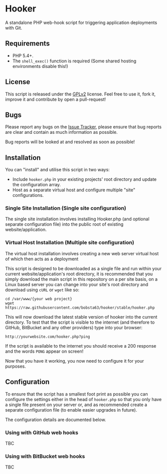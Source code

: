 # Hooker

A standalone PHP web-hook script for triggering application deployments with Git.

## Requirements

* PHP 5.4+.
* The ``shell_exec()`` function is required (Some shared hosting environments disable this!)

## License

This script is released under the [GPLv2](https://github.com/bobsta63/hooker/blob/master/LICENSE) license. Feel free to use it, fork it, improve it and contribute by open a pull-request!

## Bugs

Please report any bugs on the [Issue Tracker](https://github.com/bobsta63/hooker/issues), please ensure that bug reports are clear and contain as much information as possible.

Bug reports will be looked at and resolved as soon as possible!

## Installation

You can "install" and utilise this script in two ways:

* Include ``hooker.php`` in your existing projects' root directory and update the configuration array.
* Host as a separate virtual host and configure multiple "site" configurations.

### Single Site Installation (Single site configuration)

The single site installation involves installing Hooker.php (and optional separate configuration file) into the public root of existing website/application.

### Virtual Host Installation (Multiple site configuration)

The virtual host installation involves creating a new web server virtual host of which then acts as a deployment 

This script is designed to be downloaded as a single file and run within your current website/application's root directory, 
it is recommended that you simply download the main script in this repository on a per site basis, on a Linux based server you
can change into your site's root directory and download using ``cURL`` or ``wget`` like so:

```shell
cd /var/www/{your web project}
wget https://raw.githubusercontent.com/bobsta63/hooker/stable/hooker.php
```

This will now download the latest stable version of hooker into the current directory. To test that the script is visible to the
internet (and therefore to GitHub, BitBucket and any other providers) type into your browser:

``http://yourwebsite.com/hooker.php?ping``

If the script is available to the internet you should receive a 200 response and the words ``PONG`` appear on screen!

Now that you have it working, you now need to configure it for your purposes.

## Configuration

To ensure that the script has a smallest foot print as possible you can configure the settings either in the head of ``hooker.php`` so
that you only have a single file present on your server or, and as recommended create a separate configuration file (to enable easier
 upgrades in future).

The configuration details are documented below.

### Using with GitHub web hooks

TBC

### Using with BitBucket web hooks

TBC


